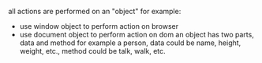 all actions are performed on an "object"
for example:
- use window object to perform action on browser
- use document object to perform action on dom
an object has two parts, data and method
for example a person, data could be name, height, weight, etc., method could be talk, walk, etc.
